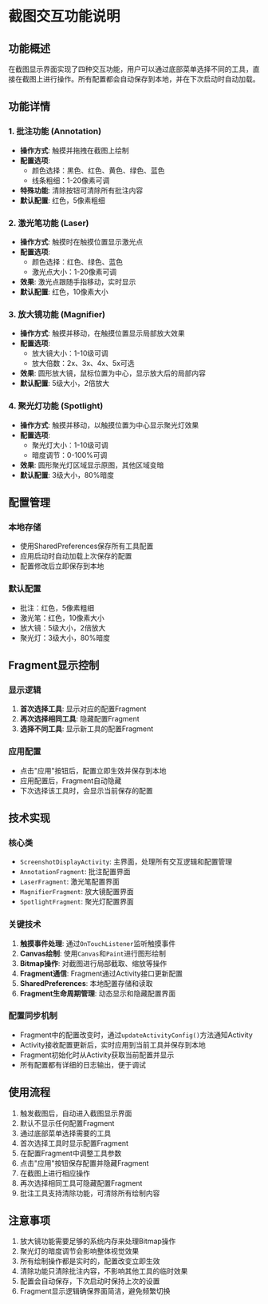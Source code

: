 # 截图交互功能说明

## 功能概述

在截图显示界面实现了四种交互功能，用户可以通过底部菜单选择不同的工具，直接在截图上进行操作。所有配置都会自动保存到本地，并在下次启动时自动加载。

## 功能详情

### 1. 批注功能 (Annotation)
- **操作方式**: 触摸并拖拽在截图上绘制
- **配置选项**: 
  - 颜色选择：黑色、红色、黄色、绿色、蓝色
  - 线条粗细：1-20像素可调
- **特殊功能**: 清除按钮可清除所有批注内容
- **默认配置**: 红色，5像素粗细

### 2. 激光笔功能 (Laser)
- **操作方式**: 触摸时在触摸位置显示激光点
- **配置选项**:
  - 颜色选择：红色、绿色、蓝色
  - 激光点大小：1-20像素可调
- **效果**: 激光点跟随手指移动，实时显示
- **默认配置**: 红色，10像素大小

### 3. 放大镜功能 (Magnifier)
- **操作方式**: 触摸并移动，在触摸位置显示局部放大效果
- **配置选项**:
  - 放大镜大小：1-10级可调
  - 放大倍数：2x、3x、4x、5x可选
- **效果**: 圆形放大镜，鼠标位置为中心，显示放大后的局部内容
- **默认配置**: 5级大小，2倍放大

### 4. 聚光灯功能 (Spotlight)
- **操作方式**: 触摸并移动，以触摸位置为中心显示聚光灯效果
- **配置选项**:
  - 聚光灯大小：1-10级可调
  - 暗度调节：0-100%可调
- **效果**: 圆形聚光灯区域显示原图，其他区域变暗
- **默认配置**: 3级大小，80%暗度

## 配置管理

### 本地存储
- 使用SharedPreferences保存所有工具配置
- 应用启动时自动加载上次保存的配置
- 配置修改后立即保存到本地

### 默认配置
- 批注：红色，5像素粗细
- 激光笔：红色，10像素大小
- 放大镜：5级大小，2倍放大
- 聚光灯：3级大小，80%暗度

## Fragment显示控制

### 显示逻辑
1. **首次选择工具**: 显示对应的配置Fragment
2. **再次选择相同工具**: 隐藏配置Fragment
3. **选择不同工具**: 显示新工具的配置Fragment

### 应用配置
- 点击"应用"按钮后，配置立即生效并保存到本地
- 应用配置后，Fragment自动隐藏
- 下次选择该工具时，会显示当前保存的配置

## 技术实现

### 核心类
- `ScreenshotDisplayActivity`: 主界面，处理所有交互逻辑和配置管理
- `AnnotationFragment`: 批注配置界面
- `LaserFragment`: 激光笔配置界面
- `MagnifierFragment`: 放大镜配置界面
- `SpotlightFragment`: 聚光灯配置界面

### 关键技术
1. **触摸事件处理**: 通过`OnTouchListener`监听触摸事件
2. **Canvas绘制**: 使用`Canvas`和`Paint`进行图形绘制
3. **Bitmap操作**: 对截图进行局部截取、缩放等操作
4. **Fragment通信**: Fragment通过Activity接口更新配置
5. **SharedPreferences**: 本地配置存储和读取
6. **Fragment生命周期管理**: 动态显示和隐藏配置界面

### 配置同步机制
- Fragment中的配置改变时，通过`updateActivityConfig()`方法通知Activity
- Activity接收配置更新后，实时应用到当前工具并保存到本地
- Fragment初始化时从Activity获取当前配置并显示
- 所有配置都有详细的日志输出，便于调试

## 使用流程

1. 触发截图后，自动进入截图显示界面
2. 默认不显示任何配置Fragment
3. 通过底部菜单选择需要的工具
4. 首次选择工具时显示配置Fragment
5. 在配置Fragment中调整工具参数
6. 点击"应用"按钮保存配置并隐藏Fragment
7. 在截图上进行相应操作
8. 再次选择相同工具可隐藏配置Fragment
9. 批注工具支持清除功能，可清除所有绘制内容

## 注意事项

1. 放大镜功能需要足够的系统内存来处理Bitmap操作
2. 聚光灯的暗度调节会影响整体视觉效果
3. 所有绘制操作都是实时的，配置改变立即生效
4. 清除功能只清除批注内容，不影响其他工具的临时效果
5. 配置会自动保存，下次启动时保持上次的设置
6. Fragment显示逻辑确保界面简洁，避免频繁切换 